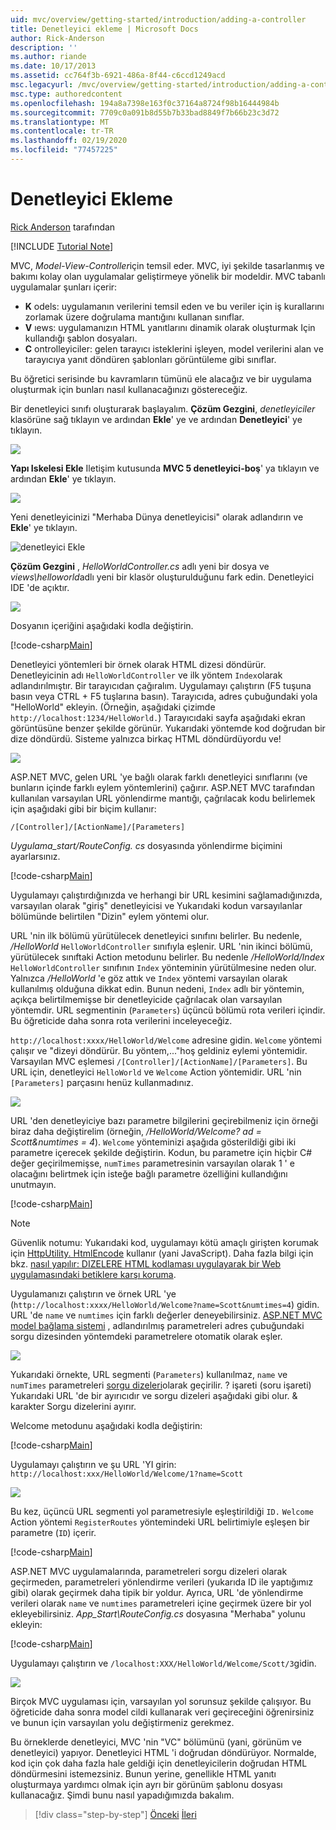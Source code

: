 ```yaml
---
uid: mvc/overview/getting-started/introduction/adding-a-controller
title: Denetleyici ekleme | Microsoft Docs
author: Rick-Anderson
description: ''
ms.author: riande
ms.date: 10/17/2013
ms.assetid: cc764f3b-6921-486a-8f44-c6ccd1249acd
msc.legacyurl: /mvc/overview/getting-started/introduction/adding-a-controller
msc.type: authoredcontent
ms.openlocfilehash: 194a8a7398e163f0c37164a8724f98b16444984b
ms.sourcegitcommit: 7709c0a091b8d55b7b33bad8849f7b66b23c3d72
ms.translationtype: MT
ms.contentlocale: tr-TR
ms.lasthandoff: 02/19/2020
ms.locfileid: "77457225"
---
```

# <a name="adding-a-controller"></a>Denetleyici Ekleme

[Rick Anderson](https://twitter.com/RickAndMSFT) tarafından

[!INCLUDE [Tutorial Note](index.md)]

MVC, *Model-View-Controller*için temsil eder. MVC, iyi şekilde tasarlanmış ve bakımı kolay olan uygulamalar geliştirmeye yönelik bir modeldir. MVC tabanlı uygulamalar şunları içerir:

- **K** odels: uygulamanın verilerini temsil eden ve bu veriler için iş kurallarını zorlamak üzere doğrulama mantığını kullanan sınıflar.
- **V** ıews: uygulamanızın HTML yanıtlarını dinamik olarak oluşturmak Için kullandığı şablon dosyaları.
- **C** ontrolleyiciler: gelen tarayıcı isteklerini işleyen, model verilerini alan ve tarayıcıya yanıt döndüren şablonları görüntüleme gibi sınıflar.

Bu öğretici serisinde bu kavramların tümünü ele alacağız ve bir uygulama oluşturmak için bunları nasıl kullanacağınızı göstereceğiz.

Bir denetleyici sınıfı oluşturarak başlayalım. **Çözüm Gezgini**, *denetleyiciler* klasörüne sağ tıklayın ve ardından **Ekle**' ye ve ardından **Denetleyici**' ye tıklayın.

![](adding-a-controller/_static/image1.png)

**Yapı Iskelesi Ekle** Iletişim kutusunda **MVC 5 denetleyici-boş**' ya tıklayın ve ardından **Ekle**' ye tıklayın.

![](adding-a-controller/_static/image2.png)  

Yeni denetleyicinizi "Merhaba Dünya denetleyicisi" olarak adlandırın ve **Ekle**' ye tıklayın.

![denetleyici Ekle](adding-a-controller/_static/image3.png)

**Çözüm Gezgini** , *HelloWorldController.cs* adlı yeni bir dosya ve *views\helloworld*adlı yeni bir klasör oluşturulduğunu fark edin. Denetleyici IDE 'de açıktır.

![](adding-a-controller/_static/image4.png)

Dosyanın içeriğini aşağıdaki kodla değiştirin.

[!code-csharp[Main](adding-a-controller/samples/sample1.cs)]

Denetleyici yöntemleri bir örnek olarak HTML dizesi döndürür. Denetleyicinin adı `HelloWorldController` ve ilk yöntem `Index`olarak adlandırılmıştır. Bir tarayıcıdan çağıralım. Uygulamayı çalıştırın (F5 tuşuna basın veya CTRL + F5 tuşlarına basın). Tarayıcıda, adres çubuğundaki yola &quot;HelloWorld&quot; ekleyin. (Örneğin, aşağıdaki çizimde `http://localhost:1234/HelloWorld.`) Tarayıcıdaki sayfa aşağıdaki ekran görüntüsüne benzer şekilde görünür. Yukarıdaki yöntemde kod doğrudan bir dize döndürdü. Sisteme yalnızca birkaç HTML döndürdüyordu ve!

![](adding-a-controller/_static/image5.png)

ASP.NET MVC, gelen URL 'ye bağlı olarak farklı denetleyici sınıflarını (ve bunların içinde farklı eylem yöntemlerini) çağırır. ASP.NET MVC tarafından kullanılan varsayılan URL yönlendirme mantığı, çağrılacak kodu belirlemek için aşağıdaki gibi bir biçim kullanır:

`/[Controller]/[ActionName]/[Parameters]`

*Uygulama\_start/RouteConfig. cs* dosyasında yönlendirme biçimini ayarlarsınız.

[!code-csharp[Main](adding-a-controller/samples/sample2.cs?highlight=7-8)]

Uygulamayı çalıştırdığınızda ve herhangi bir URL kesimini sağlamadığınızda, varsayılan olarak "giriş" denetleyicisi ve Yukarıdaki kodun varsayılanlar bölümünde belirtilen "Dizin" eylem yöntemi olur.

URL 'nin ilk bölümü yürütülecek denetleyici sınıfını belirler. Bu nedenle, */HelloWorld* `HelloWorldController` sınıfıyla eşlenir. URL 'nin ikinci bölümü, yürütülecek sınıftaki Action metodunu belirler. Bu nedenle */HelloWorld/Index* `HelloWorldController` sınıfının `Index` yönteminin yürütülmesine neden olur. Yalnızca */HelloWorld* 'e göz attık ve `Index` yöntemi varsayılan olarak kullanılmış olduğuna dikkat edin. Bunun nedeni, `Index` adlı bir yöntemin, açıkça belirtilmemişse bir denetleyicide çağrılacak olan varsayılan yöntemdir. URL segmentinin (`Parameters`) üçüncü bölümü rota verileri içindir. Bu öğreticide daha sonra rota verilerini inceleyeceğiz.

`http://localhost:xxxx/HelloWorld/Welcome` adresine gidin. `Welcome` yöntemi çalışır ve &quot;dizeyi döndürür. Bu yöntem,...&quot;hoş geldiniz eylemi yöntemidir. Varsayılan MVC eşlemesi `/[Controller]/[ActionName]/[Parameters]`. Bu URL için, denetleyici `HelloWorld` ve `Welcome` Action yöntemidir. URL 'nin `[Parameters]` parçasını henüz kullanmadınız.

![](adding-a-controller/_static/image6.png)

URL 'den denetleyiciye bazı parametre bilgilerini geçirebilmeniz için örneği biraz daha değiştirelim (örneğin, */HelloWorld/Welcome? ad = Scott&amp;numtimes = 4*). `Welcome` yönteminizi aşağıda gösterildiği gibi iki parametre içerecek şekilde değiştirin. Kodun, bu parametre için hiçbir C# değer geçirilmemişse, `numTimes` parametresinin varsayılan olarak 1 ' e olacağını belirtmek için isteğe bağlı parametre özelliğini kullandığını unutmayın.

[!code-csharp[Main](adding-a-controller/samples/sample3.cs)]

> [!NOTE]
> Güvenlik notumu: Yukarıdaki kod, uygulamayı kötü amaçlı girişten korumak için [HttpUtility. HtmlEncode](https://msdn.microsoft.com/library/ee360286(v=vs.110).aspx) kullanır (yani JavaScript). Daha fazla bilgi için bkz. [nasıl yapılır: DIZELERE HTML kodlaması uygulayarak bir Web uygulamasındaki betiklere karşı koruma](https://msdn.microsoft.com/library/a2a4yykt(v=vs.100).aspx).

 Uygulamanızı çalıştırın ve örnek URL 'ye (`http://localhost:xxxx/HelloWorld/Welcome?name=Scott&numtimes=4`) gidin. URL 'de `name` ve `numtimes` için farklı değerler deneyebilirsiniz. [ASP.NET MVC model bağlama sistemi](http://odetocode.com/Blogs/scott/archive/2009/04/27/6-tips-for-asp-net-mvc-model-binding.aspx) , adlandırılmış parametreleri adres çubuğundaki sorgu dizesinden yöntemdeki parametrelere otomatik olarak eşler.

![](adding-a-controller/_static/image7.png)

Yukarıdaki örnekte, URL segmenti (`Parameters`) kullanılmaz, `name` ve `numTimes` parametreleri [sorgu dizeleri](http://en.wikipedia.org/wiki/Query_string)olarak geçirilir. ? işareti (soru işareti) Yukarıdaki URL 'de bir ayırıcıdır ve sorgu dizeleri aşağıdaki gibi olur. &amp; karakter Sorgu dizelerini ayırır.

Welcome metodunu aşağıdaki kodla değiştirin:

[!code-csharp[Main](adding-a-controller/samples/sample4.cs)]

Uygulamayı çalıştırın ve şu URL 'YI girin: `http://localhost:xxx/HelloWorld/Welcome/1?name=Scott`

![](adding-a-controller/_static/image8.png)

Bu kez, üçüncü URL segmenti yol parametresiyle eşleştirildiği `ID.` `Welcome` Action yöntemi `RegisterRoutes` yöntemindeki URL belirtimiyle eşleşen bir parametre (`ID`) içerir.

[!code-csharp[Main](adding-a-controller/samples/sample5.cs?highlight=7)]

ASP.NET MVC uygulamalarında, parametreleri sorgu dizeleri olarak geçirmeden, parametreleri yönlendirme verileri (yukarıda ID ile yaptığımız gibi) olarak geçirmek daha tipik bir yoldur. Ayrıca, URL 'de yönlendirme verileri olarak `name` ve `numtimes` parametreleri içine geçirmek üzere bir yol ekleyebilirsiniz. *App\_Start\RouteConfig.cs* dosyasına "Merhaba" yolunu ekleyin:

[!code-csharp[Main](adding-a-controller/samples/sample6.cs?highlight=13-16)]

Uygulamayı çalıştırın ve `/localhost:XXX/HelloWorld/Welcome/Scott/3`gidin.

![](adding-a-controller/_static/image9.png)

Birçok MVC uygulaması için, varsayılan yol sorunsuz şekilde çalışıyor. Bu öğreticide daha sonra model cildi kullanarak veri geçireceğini öğrenirsiniz ve bunun için varsayılan yolu değiştirmeniz gerekmez.

Bu örneklerde denetleyici, MVC 'nin &quot;VC&quot; bölümünü (yani, görünüm ve denetleyici) yapıyor. Denetleyici HTML 'i doğrudan döndürüyor. Normalde, kod için çok daha fazla hale geldiği için denetleyicilerin doğrudan HTML döndürmesini istemezsiniz. Bunun yerine, genellikle HTML yanıtı oluşturmaya yardımcı olmak için ayrı bir görünüm şablonu dosyası kullanacağız. Şimdi bunu nasıl yapadığımızda bakalım.

> [!div class="step-by-step"]
> [Önceki](getting-started.md)
> [İleri](adding-a-view.md)
